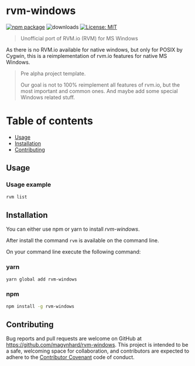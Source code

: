 # rvm-windows

[![npm package](https://img.shields.io/npm/v/rvm-windows?color=default&style=plastic&logo=npm)](https://www.npmjs.com/package/rvm-windows)
![downloads](https://img.shields.io/npm/dt/rvm-windows?color=blue&style=plastic)
[![License: MIT](https://img.shields.io/badge/License-MIT-gold.svg?style=plastic&logo=mit)](LICENSE)

> Unofficial port of RVM.io (RVM) for MS Windows

As there is no RVM.io available for native windows, but only for POSIX by Cygwin, this is a reimplementation of rvm.io features for native MS Windows.

> Pre alpha project template.
> 
> Our goal is not to 100% reimplement all features of rvm.io, but the most important and common ones. And maybe add some special Windows related stuff.

# Table of contents

* [Usage](#usage)
* [Installation](#installation)
* [Contributing](#contributing)

<a name="usage"></a>

## Usage

### Usage example

```bash
rvm list
```

<a name="installation"></a>

## Installation

You can either use npm or yarn to install *rvm-windows*.

After install the command `rvm` is available on the command line.

On your command line execute the following command:

### yarn

```bash
yarn global add rvm-windows
```

### npm

```bash
npm install -g rvm-windows
```




<a name="contributing"></a>

## Contributing

Bug reports and pull requests are welcome on GitHub at https://github.com/magynhard/rvm-windows. This project is intended
to be a safe, welcoming space for collaboration, and contributors are expected to adhere to
the [Contributor Covenant](http://contributor-covenant.org) code of conduct.

